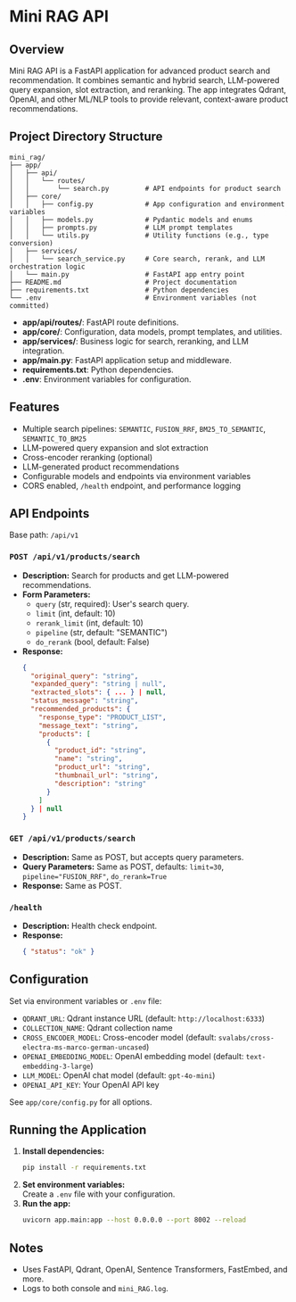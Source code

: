 # Mini RAG API

## Overview

Mini RAG API is a FastAPI application for advanced product search and recommendation. It combines semantic and hybrid search, LLM-powered query expansion, slot extraction, and reranking. The app integrates Qdrant, OpenAI, and other ML/NLP tools to provide relevant, context-aware product recommendations.

## Project Directory Structure

```
mini_rag/
├── app/
│   ├── api/
│   │   └── routes/
│   │       └── search.py         # API endpoints for product search
│   ├── core/
│   │   ├── config.py             # App configuration and environment variables
│   │   ├── models.py             # Pydantic models and enums
│   │   ├── prompts.py            # LLM prompt templates
│   │   └── utils.py              # Utility functions (e.g., type conversion)
│   ├── services/
│   │   └── search_service.py     # Core search, rerank, and LLM orchestration logic
│   └── main.py                   # FastAPI app entry point
├── README.md                     # Project documentation
├── requirements.txt              # Python dependencies
└── .env                          # Environment variables (not committed)
```

- **app/api/routes/**: FastAPI route definitions.
- **app/core/**: Configuration, data models, prompt templates, and utilities.
- **app/services/**: Business logic for search, reranking, and LLM integration.
- **app/main.py**: FastAPI application setup and middleware.
- **requirements.txt**: Python dependencies.
- **.env**: Environment variables for configuration.

## Features

- Multiple search pipelines: `SEMANTIC`, `FUSION_RRF`, `BM25_TO_SEMANTIC`, `SEMANTIC_TO_BM25`
- LLM-powered query expansion and slot extraction
- Cross-encoder reranking (optional)
- LLM-generated product recommendations
- Configurable models and endpoints via environment variables
- CORS enabled, `/health` endpoint, and performance logging

## API Endpoints

Base path: `/api/v1`

### `POST /api/v1/products/search`

- **Description:** Search for products and get LLM-powered recommendations.
- **Form Parameters:**
  - `query` (str, required): User's search query.
  - `limit` (int, default: 10)
  - `rerank_limit` (int, default: 10)
  - `pipeline` (str, default: "SEMANTIC")
  - `do_rerank` (bool, default: False)
- **Response:**
  ```json
  {
    "original_query": "string",
    "expanded_query": "string | null",
    "extracted_slots": { ... } | null,
    "status_message": "string",
    "recommended_products": {
      "response_type": "PRODUCT_LIST",
      "message_text": "string",
      "products": [
        {
          "product_id": "string",
          "name": "string",
          "product_url": "string",
          "thumbnail_url": "string",
          "description": "string"
        }
      ]
    } | null
  }
  ```

### `GET /api/v1/products/search`

- **Description:** Same as POST, but accepts query parameters.
- **Query Parameters:** Same as POST, defaults: `limit=30`, `pipeline="FUSION_RRF"`, `do_rerank=True`
- **Response:** Same as POST.

### `/health`

- **Description:** Health check endpoint.
- **Response:**
  ```json
  { "status": "ok" }
  ```

## Configuration

Set via environment variables or `.env` file:

- `QDRANT_URL`: Qdrant instance URL (default: `http://localhost:6333`)
- `COLLECTION_NAME`: Qdrant collection name
- `CROSS_ENCODER_MODEL`: Cross-encoder model (default: `svalabs/cross-electra-ms-marco-german-uncased`)
- `OPENAI_EMBEDDING_MODEL`: OpenAI embedding model (default: `text-embedding-3-large`)
- `LLM_MODEL`: OpenAI chat model (default: `gpt-4o-mini`)
- `OPENAI_API_KEY`: Your OpenAI API key

See `app/core/config.py` for all options.

## Running the Application

1. **Install dependencies:**  
   ```bash
   pip install -r requirements.txt
   ```
2. **Set environment variables:**  
   Create a `.env` file with your configuration.
3. **Run the app:**  
   ```bash
   uvicorn app.main:app --host 0.0.0.0 --port 8002 --reload
   ```

## Notes

- Uses FastAPI, Qdrant, OpenAI, Sentence Transformers, FastEmbed, and more.
- Logs to both console and `mini_RAG.log`.